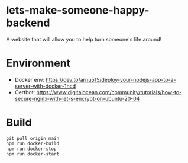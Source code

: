 # lets-make-someone-happy-backend
A website that will allow you to help turn someone's life around!

# Environment
- Docker env: https://dev.to/arnu515/deploy-your-nodejs-app-to-a-server-with-docker-1hcd
- Certbot: https://www.digitalocean.com/community/tutorials/how-to-secure-nginx-with-let-s-encrypt-on-ubuntu-20-04 

# Build
```
git pull origin main
npm run docker-build
npm run docker-stop
npm run docker-start
```

